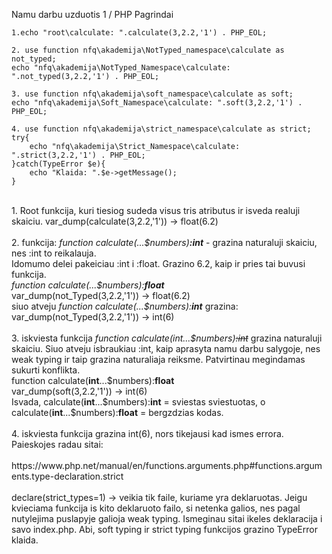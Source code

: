 Namu darbu uzduotis 1 / PHP Pagrindai

    1.echo "root\calculate: ".calculate(3,2.2,'1') . PHP_EOL;
    
    2. use function nfq\akademija\NotTyped_namespace\calculate as not_typed;
    echo "nfq\akademija\NotTyped_Namespace\calculate: ".not_typed(3,2.2,'1') . PHP_EOL;

    3. use function nfq\akademija\soft_namespace\calculate as soft;
    echo "nfq\akademija\Soft_Namespace\calculate: ".soft(3,2.2,'1') . PHP_EOL;

    4. use function nfq\akademija\strict_namespace\calculate as strict;
    try{
        echo "nfq\akademija\Strict_Namespace\calculate: ".strict(3,2.2,'1') . PHP_EOL;
    }catch(TypeError $e){
        echo "Klaida: ".$e->getMessage();
    }
<br>    
1. Root funkcija, kuri tiesiog sudeda visus tris atributus ir isveda realuji skaiciu.
var_dump(calculate(3,2.2,'1')) -> float(6.2)
<br><br>
2. funkcija: <i>function calculate(...$numbers)<b>:int</b></i> - grazina naturaluji skaiciu, nes :int to reikalauja.<br> Idomumo delei pakeiciau :int i :float. Grazino 6.2, kaip ir pries tai buvusi funkcija. <br>
<i>function calculate(...$numbers):<b>float</b></i><br>
var_dump(not_Typed(3,2.2,'1')) -> float(6.2)<br>
siuo atveju <i>function calculate(...$numbers):<b>int</b></i> grazina: <br>
var_dump(not_Typed(3,2.2,'1')) -> int(6)
<br><br>
3. iskviesta funkcija <i>function calculate(int...$numbers)<strike>:int</strike> </i> grazina naturaluji skaiciu. Siuo atveju isbraukiau :int, kaip aprasyta namu darbu salygoje, nes weak typing ir taip grazina naturaliaja reiksme. Patvirtinau megindamas sukurti konflikta.<br>
function calculate(<b>int</b>...$numbers):<b>float</b><br>
var_dump(soft(3,2.2,'1')) -> int(6)<br>
Isvada, calculate(<b>int</b>...$numbers):<b>int</b> = sviestas sviestuotas, o calculate(<b>int</b>...$numbers):<b>float</b> = bergzdzias kodas.<br> 
<br>
4. iskviesta funkcija grazina int(6), nors tikejausi kad ismes errora. Paieskojes radau sitai:
<br><br>
https://www.php.net/manual/en/functions.arguments.php#functions.arguments.type-declaration.strict
<br><br>
declare(strict_types=1) -> veikia tik faile, kuriame yra deklaruotas. Jeigu kvieciama funkcija is kito deklaruoto failo, si netenka galios, nes pagal nutylejima puslapyje galioja weak typing. Ismeginau sitai ikeles deklaracija i savo index.php. Abi, soft typing ir strict typing funkcijos grazino TypeError klaida. 
